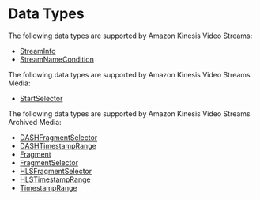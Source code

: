 # Data Types<a name="API_Types"></a>

The following data types are supported by Amazon Kinesis Video Streams:
+  [StreamInfo](API_StreamInfo.md) 
+  [StreamNameCondition](API_StreamNameCondition.md) 

The following data types are supported by Amazon Kinesis Video Streams Media:
+  [StartSelector](API_dataplane_StartSelector.md) 

The following data types are supported by Amazon Kinesis Video Streams Archived Media:
+  [DASHFragmentSelector](API_reader_DASHFragmentSelector.md) 
+  [DASHTimestampRange](API_reader_DASHTimestampRange.md) 
+  [Fragment](API_reader_Fragment.md) 
+  [FragmentSelector](API_reader_FragmentSelector.md) 
+  [HLSFragmentSelector](API_reader_HLSFragmentSelector.md) 
+  [HLSTimestampRange](API_reader_HLSTimestampRange.md) 
+  [TimestampRange](API_reader_TimestampRange.md) 